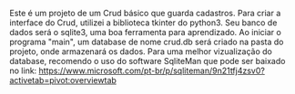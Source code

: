Este é um projeto de um Crud básico que guarda cadastros.
Para criar a interface do Crud, utilizei a biblioteca tkinter do python3.
Seu banco de dados será o sqlite3, uma boa ferramenta para aprendizado.
Ao iniciar o programa "main", um database de nome crud.db será criado na pasta do projeto, onde armazenará os dados.
Para uma melhor vizualização do database, recomendo o uso do software SqliteMan que pode ser baixado no link: https://www.microsoft.com/pt-br/p/sqliteman/9n21tfj4zsv0?activetab=pivot:overviewtab
